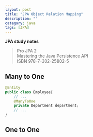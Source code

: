 ```yaml
---
layout: post
title: "JPA Object Relation Mapping"
description: ""
category: java
tags: [JPA]
---
```


**JPA study notes**

> Pro JPA 2<br/>
> Mastering the Java Persistence API<br/>
> ISBN 978-7-302-25802-5


Many to One
----

```java
@Entity
public class Employee{
	// ...
	@ManyToOne
	private Department department;
	// ...
}
```

One to One
----
